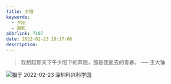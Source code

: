 ```yaml
---
title: 夕阳
keywords:
  - 夕阳
  - 摄影
abbrlink: 7107
date: 2022-02-23 19:17:06
description:
---
```


> 我想起那天下午夕阳下的奔跑，那是我逝去的青春。
> ── 王大锤

![](/images/2022/02/IMG_0412.webp "摄于 2022-02-23 深圳科兴科学园")

